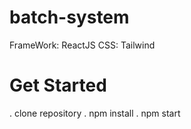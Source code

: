 
  # batch-system


FrameWork: ReactJS
CSS: Tailwind

# Get Started
. clone repository
. npm install
. npm start
